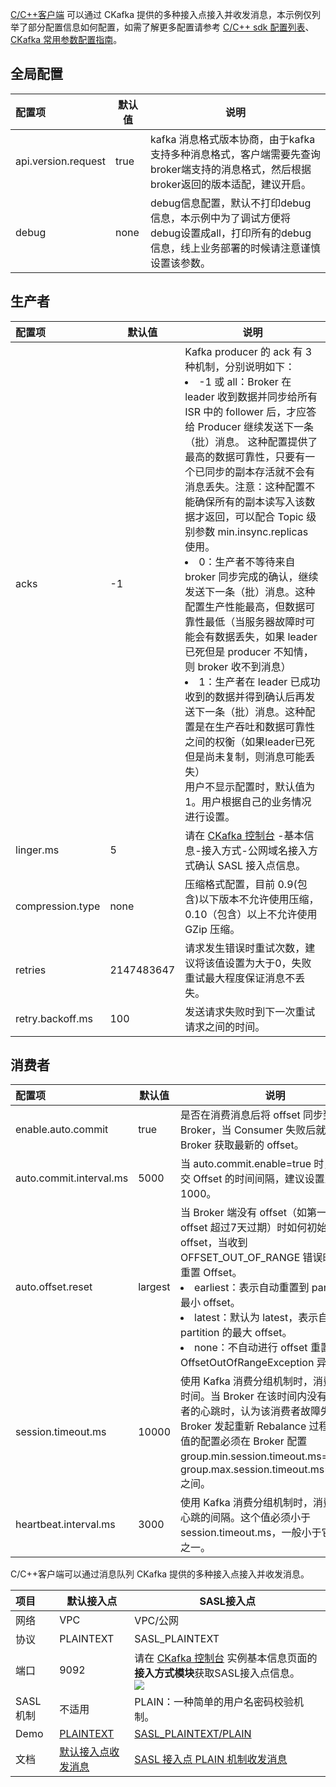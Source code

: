 [C/C++客户端](https://github.com/edenhill/librdkafka) 可以通过 CKafka 提供的多种接入点接入并收发消息，本示例仅列举了部分配置信息如何配置，如需了解更多配置请参考 [C/C++ sdk 配置列表](https://github.com/edenhill/librdkafka/blob/master/CONFIGURATION.md)、[CKafka 常用参数配置指南](https://cloud.tencent.com/document/product/597/30203)。



## 全局配置

| **配置项**          | **默认值** | **说明**                                                     |
| :------------------ | ---------- | ------------------------------------------------------------ |
| api.version.request | true       | kafka 消息格式版本协商，由于kafka支持多种消息格式，客户端需要先查询broker端支持的消息格式，然后根据broker返回的版本适配，建议开启。 |
| debug               | none       | debug信息配置，默认不打印debug信息，本示例中为了调试方便将debug设置成all，打印所有的debug信息，线上业务部署的时候请注意谨慎设置该参数。 |

## 生产者

| **配置项**       | **默认值** | **说明**                                                     |
| :--------------- | ---------- | ------------------------------------------------------------ |
| acks             | -1         | Kafka producer 的 ack 有 3 种机制，分别说明如下：<li>-1 或 all：Broker 在 leader 收到数据并同步给所有 ISR 中的 follower 后，才应答给 Producer 继续发送下一条（批）消息。 这种配置提供了最高的数据可靠性，只要有一个已同步的副本存活就不会有消息丢失。注意：这种配置不能确保所有的副本读写入该数据才返回，可以配合 Topic 级别参数 min.insync.replicas 使用。</li><li>0：生产者不等待来自 broker 同步完成的确认，继续发送下一条（批）消息。这种配置生产性能最高，但数据可靠性最低（当服务器故障时可能会有数据丢失，如果 leader 已死但是 producer 不知情，则 broker 收不到消息）</li><li>1：生产者在 leader 已成功收到的数据并得到确认后再发送下一条（批）消息。这种配置是在生产吞吐和数据可靠性之间的权衡（如果leader已死但是尚未复制，则消息可能丢失）<br>用户不显示配置时，默认值为1。用户根据自己的业务情况进行设置。</li> |
| linger.ms        | 5          | 请在 [CKafka 控制台](https://console.cloud.tencent.com/ckafka) -基本信息-接入方式-公网域名接入方式确认 SASL 接入点信息。 |
| compression.type | none       | 压缩格式配置，目前 0.9(包含)以下版本不允许使用压缩，0.10（包含）以上不允许使用 GZip 压缩。 |
| retries          | 2147483647 | 请求发生错误时重试次数，建议将该值设置为大于0，失败重试最大程度保证消息不丢失。 |
| retry.backoff.ms | 100        | 发送请求失败时到下一次重试请求之间的时间。                   |

## 消费者

| **配置项**              | **默认值** | **说明**                                                     |
| :---------------------- | ---------- | ------------------------------------------------------------ |
| enable.auto.commit      | true       | 是否在消费消息后将 offset 同步到 Broker，当 Consumer 失败后就能从 Broker 获取最新的 offset。 |
| auto.commit.interval.ms | 5000       | 当 auto.commit.enable=true 时，自动提交 Offset 的时间间隔，建议设置至少1000。 |
| auto.offset.reset       | largest    | 当 Broker 端没有 offset（如第一次消费或 offset 超过7天过期）时如何初始化 offset，当收到 OFFSET_OUT_OF_RANGE 错误时，如何重置 Offset。 <li>earliest：表示自动重置到 partition 的最小 offset。 </li><li>latest：默认为 latest，表示自动重置到 partition 的最大 offset。</li><li>none：不自动进行 offset 重置，抛出 OffsetOutOfRangeException 异常。</li> |
| session.timeout.ms      | 10000      | 使用 Kafka 消费分组机制时，消费者超时时间。当 Broker 在该时间内没有收到消费者的心跳时，认为该消费者故障失败，Broker 发起重新 Rebalance 过程。目前该值的配置必须在 Broker 配置group.min.session.timeout.ms=6000和group.max.session.timeout.ms=300000 之间。 |
| heartbeat.interval.ms   | 3000       | 使用 Kafka 消费分组机制时，消费者发送心跳的间隔。这个值必须小于 session.timeout.ms，一般小于它的三分之一。 |



C/C++客户端可以通过消息队列 CKafka 提供的多种接入点接入并收发消息。

| 项目     | **默认接入点**         | **SASL接入点**                                               |
| :------- | ---------------------- | ------------------------------------------------------------ |
| 网络     | VPC                    | VPC/公网                                                     |
| 协议     | PLAINTEXT              | SASL_PLAINTEXT                                               |
| 端口     | 9092                   | 请在 [CKafka 控制台](https://console.cloud.tencent.com/ckafka) 实例基本信息页面的**接入方式模块**获取SASL接入点信息。<br>![](https://main.qcloudimg.com/raw/6855a9d500dcbefbabed91515b695050.png) |
| SASL 机制 | 不适用                 | PLAIN：一种简单的用户名密码校验机制。                        |
| Demo     | [PLAINTEXT](https://github.com/TencentCloud/ckafka-sdk-demo/tree/main/cppkafkademo)          | [SASL_PLAINTEXT/PLAIN](https://github.com/TencentCloud/ckafka-sdk-demo/tree/main/cppkafkademo)                                     |
| 文档     | [默认接入点收发消息](https://cloud.tencent.com/document/product/597/54866) | [SASL 接入点 PLAIN 机制收发消息](https://cloud.tencent.com/document/product/597/54867)                              |
